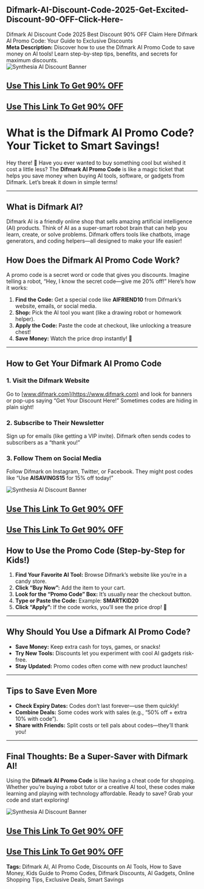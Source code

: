 ## Difmark-AI-Discount-Code-2025-Get-Excited-Discount-90-OFF-Click-Here-
Difmark AI Discount Code 2025 Best Discount 90% OFF Claim Here 
 Difmark AI Promo Code: Your Guide to Exclusive Discounts  
**Meta Description:** Discover how to use the Difmark AI Promo Code to save money on AI tools! Learn step-by-step tips, benefits, and secrets for maximum discounts.  
![Synthesia AI Discount Banner](https://cdn.simplycodes.com/uploads/verifications/difmark-71519518-coder281644324-3058245950034972165.jpg)
## [Use This Link To Get 90% OFF](https://difmark.com/link/malikikram.549pk)
## [Use This Link To Get 90% OFF](https://difmark.com/link/malikikram.549pk)

# **What is the Difmark AI Promo Code? Your Ticket to Smart Savings!**  

Hey there! 🎉 Have you ever wanted to buy something cool but wished it cost a little less? The **Difmark AI Promo Code** is like a magic ticket that helps you save money when buying AI tools, software, or gadgets from Difmark. Let’s break it down in simple terms!  

---

## **What is Difmark AI?**  
Difmark AI is a friendly online shop that sells amazing artificial intelligence (AI) products. Think of AI as a super-smart robot brain that can help you learn, create, or solve problems. Difmark offers tools like chatbots, image generators, and coding helpers—all designed to make your life easier!  



## **How Does the Difmark AI Promo Code Work?**  
A promo code is a secret word or code that gives you discounts. Imagine telling a robot, “Hey, I know the secret code—give me 20% off!” Here’s how it works:  

1. **Find the Code:** Get a special code like **AIFRIEND10** from Difmark’s website, emails, or social media.  
2. **Shop:** Pick the AI tool you want (like a drawing robot or homework helper).  
3. **Apply the Code:** Paste the code at checkout, like unlocking a treasure chest!  
4. **Save Money:** Watch the price drop instantly! 💸  

---

## **How to Get Your Difmark AI Promo Code**  
### **1. Visit the Difmark Website**  
Go to [www.difmark.com](https://www.difmark.com) and look for banners or pop-ups saying “Get Your Discount Here!” Sometimes codes are hiding in plain sight!  

### **2. Subscribe to Their Newsletter**  
Sign up for emails (like getting a VIP invite). Difmark often sends codes to subscribers as a “thank you!”  

### **3. Follow Them on Social Media**  
Follow Difmark on Instagram, Twitter, or Facebook. They might post codes like “Use **AISAVINGS15** for 15% off today!”  

![Synthesia AI Discount Banner](https://cdn.simplycodes.com/uploads/verifications/difmark-71519518-coder281644324-3058245950034972165.jpg)
## [Use This Link To Get 90% OFF](https://difmark.com/link/malikikram.549pk)
## [Use This Link To Get 90% OFF](https://difmark.com/link/malikikram.549pk)
## **How to Use the Promo Code (Step-by-Step for Kids!)**  
1. **Find Your Favorite AI Tool:** Browse Difmark’s website like you’re in a candy store.  
2. **Click “Buy Now”:** Add the item to your cart.  
3. **Look for the “Promo Code” Box:** It’s usually near the checkout button.  
4. **Type or Paste the Code:** Example: **SMARTKID20**  
5. **Click “Apply”:** If the code works, you’ll see the price drop! 🎉  

---

## **Why Should You Use a Difmark AI Promo Code?**  
- **Save Money:** Keep extra cash for toys, games, or snacks!  
- **Try New Tools:** Discounts let you experiment with cool AI gadgets risk-free.  
- **Stay Updated:** Promo codes often come with new product launches!  

---

## **Tips to Save Even More**  
- **Check Expiry Dates:** Codes don’t last forever—use them quickly!  
- **Combine Deals:** Some codes work with sales (e.g., “50% off + extra 10% with code”).  
- **Share with Friends:** Split costs or tell pals about codes—they’ll thank you!  

---

## **Final Thoughts: Be a Super-Saver with Difmark AI!**  
Using the **Difmark AI Promo Code** is like having a cheat code for shopping. Whether you’re buying a robot tutor or a creative AI tool, these codes make learning and playing with technology affordable. Ready to save? Grab your code and start exploring!  

![Synthesia AI Discount Banner](https://cdn.simplycodes.com/uploads/verifications/difmark-71519518-coder281644324-3058245950034972165.jpg)
## [Use This Link To Get 90% OFF](https://difmark.com/link/malikikram.549pk)
## [Use This Link To Get 90% OFF](https://difmark.com/link/malikikram.549pk)
**Tags:** Difmark AI, AI Promo Code, Discounts on AI Tools, How to Save Money, Kids Guide to Promo Codes, Difmark Discounts, AI Gadgets, Online Shopping Tips, Exclusive Deals, Smart Savings
